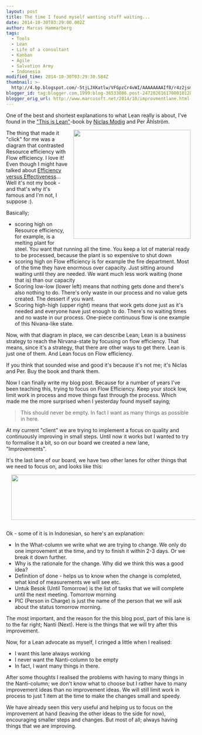 ```yaml
---
layout: post
title: The time I found myself wanting stuff waiting...
date: 2014-10-30T03:29:00.002Z
author: Marcus Hammarberg
tags:
  - Tools
  - Lean
  - Life of a consultant
  - Kanban
  - Agile
  - Salvation Army
  - Indonesia
modified_time: 2014-10-30T03:29:30.584Z
thumbnail: >-
  http://4.bp.blogspot.com/-5tjLJXKatlw/VFGpzCr4vWI/AAAAAAAAIf8/r4z2jsmENaY/s72-c/Screen%2BShot%2B2014-10-30%2Bat%2B10.00.02%2B.png
blogger_id: tag:blogger.com,1999:blog-36533086.post-2472026161708010128
blogger_orig_url: http://www.marcusoft.net/2014/10/improvmentlane.html
---
```



<div dir="ltr" style="text-align: left;" trbidi="on">

One of the best and shortest explanations to what Lean really is about,
I've found in the
<a href="http://thisislean.com/" target="_blank">"This is Lean"</a>-book
by <a href="https://twitter.com/leanonmyself" target="_blank">Niclas
Modig</a> and Per Åhlström.

<div class="separator" style="clear: both; text-align: center;">

<a
href="http://4.bp.blogspot.com/-5tjLJXKatlw/VFGpzCr4vWI/AAAAAAAAIf8/r4z2jsmENaY/s1600/Screen%2BShot%2B2014-10-30%2Bat%2B10.00.02%2B.png"
data-imageanchor="1"
style="clear: right; float: right; margin-bottom: 1em; margin-left: 1em;"><img
src="http://4.bp.blogspot.com/-5tjLJXKatlw/VFGpzCr4vWI/AAAAAAAAIf8/r4z2jsmENaY/s1600/Screen%2BShot%2B2014-10-30%2Bat%2B10.00.02%2B.png"
data-border="0" width="320" height="298" /></a>

</div>

The thing that made it "click" for me was a diagram that contrasted
Resource efficiency with Flow efficiency. I love it! Even though I might
have talked about
<a href="http://www.marcusoft.net/2014/10/effective-revisted.html"
target="_blank">Efficiency versus Effectiveness</a>... Well it's not my
book - and that's why it's famous and I'm not, I suppose :).

Basically;

- scoring high on Resource efficiency, for example, is a melting plant
    for steel. You want that running all the time. You keep a lot of
    material ready to be processed, because the plant is so expensive to
    shut down
- scoring high on Flow efficiency is for example the fire department.
    Most of the time they have enormous over capacity. Just sitting
    around waiting until they are needed. We want much less work waiting
    (none that is) than our capacity
- Scoring low-low (lower left) means that nothing gets done and
    there's also nothing to do. There's only waste in our process and no
    value gets created. The dessert if you want.
- Scoring high-high (upper right) means that work gets done just as
    it's needed and everyone have just enough to do. There's no waiting
    times and no waste in our process. One-piece continuous flow is one
    example of this Nivana-like state.

Now, with that diagram in place, we can describe Lean; Lean is a
business strategy to reach the Nirvana-state by focusing on flow
efficiency. That means, since it's a strategy, that there are other ways
to get there. Lean is just one of them. And Lean focus on Flow
efficiency.

If you think that sounded wise and good it's because it's not me; it's
Niclas and Per. Buy the book and thank them.

Now I can finally write my blog post. Because for a number of years I've
been teaching this, trying to focus on Flow Efficiency. Keep your stock
low, limit work in process and move things fast through the process.
Which made me the more surprised when I yesterday found myself saying;

> This should never be empty. In fact I want as many things as possible
> in here.

At my current "client" we are trying to implement
a focus on quality and continuously improving in small steps. Until now
it works but I wanted to try to formalise it a bit, so on our board we
created a new lane, "Improvements".

It's the last lane of our board, we have two other lanes for other
things that we need to focus on, and looks like this:

<div class="separator" style="clear: both; text-align: center;">

<a
href="http://2.bp.blogspot.com/-esT55Mal4oI/VFGvagcbhmI/AAAAAAAAIgU/yVVmhHtXqjg/s1600/improvment_lane.jpg"
data-imageanchor="1" style="margin-left: 1em; margin-right: 1em;"><img
src="http://2.bp.blogspot.com/-esT55Mal4oI/VFGvagcbhmI/AAAAAAAAIgU/yVVmhHtXqjg/s1600/improvment_lane.jpg"
data-border="0" width="640" height="124" /></a>

</div>

<div class="separator" style="clear: both; text-align: center;">

</div>

Ok - some of it is in Indonesian, so here's an explanation:

- In the What-column we write what we are trying to change. We only do
    one improvement at the time, and try to finish it within 2-3 days.
    Or we break it down further.
- Why is the rationale for the change. Why did we think this was a
    good idea?
- Definition of done - helps us to know when the change is completed,
    what kind of measurements we will see etc.
- Untuk Besok (Until Tomorrow) is the list of tasks that we will
    complete until the next meeting. Tomorrow morning
- PIC (Person in Charge) is just the name of the person that we will
    ask about the status tomorrow morning.

<div>

The most important, and the reason for the this blog post, part of this
lane is to the far right; Nanti (Next). Here is the things that we will
try after this improvement.

</div>

<div>

</div>

<div>

Now, for a Lean advocate as myself, I cringed a little when I realised:

</div>

<div>

- I want this lane always working
- I never want the Nanti-column to be empty
- In fact, I want many things in there.

<div>

After some thoughts I realised the problems with having to many things
in the Nanti-column; we don't know what to choose but I rather have to
many improvement ideas than no improvement ideas. We will still limit
work in process to just 1 item at the time to make the changes small and
speedy.

</div>

</div>

<div>

</div>

<div>

We have already seen this very useful and helping us to focus on the
improvement at hand (leaving the other ideas to the side for now),
encouraging smaller steps and changes. But most of all; always having
things that we are improving.

</div>

</div>
